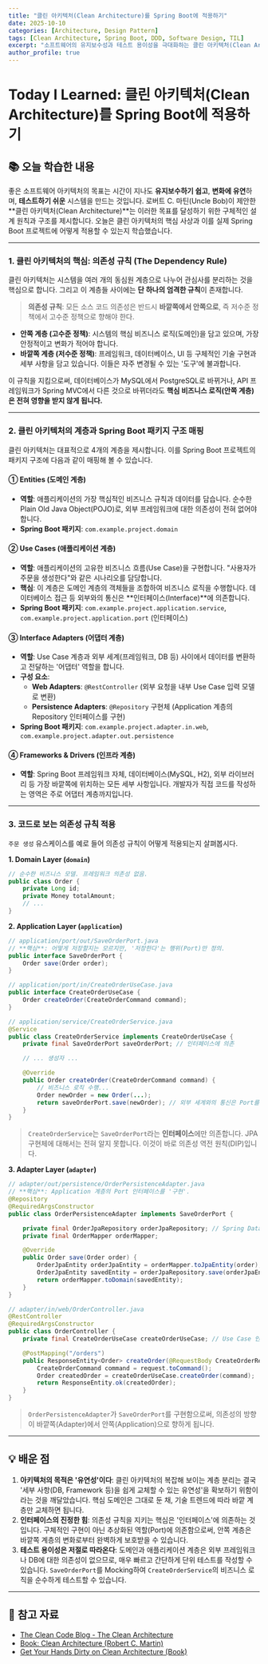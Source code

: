 ```yaml
---
title: "클린 아키텍처(Clean Architecture)를 Spring Boot에 적용하기"
date: 2025-10-10
categories: [Architecture, Design Pattern]
tags: [Clean Architecture, Spring Boot, DDD, Software Design, TIL]
excerpt: "소프트웨어의 유지보수성과 테스트 용이성을 극대화하는 클린 아키텍처(Clean Architecture)의 핵심 원칙을 학습합니다. 의존성 규칙(Dependency Rule)을 중심으로 각 계층의 역할을 이해하고, 실제 Spring Boot 프로젝트에 어떻게 적용할 수 있는지 패키지 구조와 코드를 통해 알아봅니다."
author_profile: true
---
```


# Today I Learned: 클린 아키텍처(Clean Architecture)를 Spring Boot에 적용하기

## 📚 오늘 학습한 내용

좋은 소프트웨어 아키텍처의 목표는 시간이 지나도 **유지보수하기 쉽고**, **변화에 유연**하며, **테스트하기 쉬운** 시스템을 만드는 것입니다. 로버트 C. 마틴(Uncle Bob)이 제안한 **클린 아키텍처(Clean Architecture)**는 이러한 목표를 달성하기 위한 구체적인 설계 원칙과 구조를 제시합니다. 오늘은 클린 아키텍처의 핵심 사상과 이를 실제 Spring Boot 프로젝트에 어떻게 적용할 수 있는지 학습했습니다.

---

### 1. **클린 아키텍처의 핵심: 의존성 규칙 (The Dependency Rule)**

클린 아키텍처는 시스템을 여러 개의 동심원 계층으로 나누어 관심사를 분리하는 것을 핵심으로 합니다. 그리고 이 계층들 사이에는 **단 하나의 엄격한 규칙**이 존재합니다.

> **의존성 규칙**: 모든 소스 코드 의존성은 반드시 **바깥쪽에서 안쪽으로**, 즉 저수준 정책에서 고수준 정책으로 향해야 한다.



-   **안쪽 계층 (고수준 정책)**: 시스템의 핵심 비즈니스 로직(도메인)을 담고 있으며, 가장 안정적이고 변화가 적어야 합니다.
-   **바깥쪽 계층 (저수준 정책)**: 프레임워크, 데이터베이스, UI 등 구체적인 기술 구현과 세부 사항을 담고 있습니다. 이들은 자주 변경될 수 있는 '도구'에 불과합니다.

이 규칙을 지킴으로써, 데이터베이스가 MySQL에서 PostgreSQL로 바뀌거나, API 프레임워크가 Spring MVC에서 다른 것으로 바뀌더라도 **핵심 비즈니스 로직(안쪽 계층)은 전혀 영향을 받지 않게 됩니다.**

---

### 2. **클린 아키텍처의 계층과 Spring Boot 패키지 구조 매핑**

클린 아키텍처는 대표적으로 4개의 계층을 제시합니다. 이를 Spring Boot 프로젝트의 패키지 구조에 다음과 같이 매핑해 볼 수 있습니다.

#### **① Entities (도메인 계층)**
-   **역할**: 애플리케이션의 가장 핵심적인 비즈니스 규칙과 데이터를 담습니다. 순수한 Plain Old Java Object(POJO)로, 외부 프레임워크에 대한 의존성이 전혀 없어야 합니다.
-   **Spring Boot 패키지**: `com.example.project.domain`

#### **② Use Cases (애플리케이션 계층)**
-   **역할**: 애플리케이션의 고유한 비즈니스 흐름(Use Case)을 구현합니다. "사용자가 주문을 생성한다"와 같은 시나리오를 담당합니다.
-   **핵심**: 이 계층은 도메인 계층의 객체들을 조합하여 비즈니스 로직을 수행합니다. 데이터베이스 접근 등 외부와의 통신은 **인터페이스(Interface)**에 의존합니다.
-   **Spring Boot 패키지**: `com.example.project.application.service`, `com.example.project.application.port` (인터페이스)

#### **③ Interface Adapters (어댑터 계층)**
-   **역할**: Use Case 계층과 외부 세계(프레임워크, DB 등) 사이에서 데이터를 변환하고 전달하는 '어댑터' 역할을 합니다.
-   **구성 요소**:
    -   **Web Adapters**: `@RestController` (외부 요청을 내부 Use Case 입력 모델로 변환)
    -   **Persistence Adapters**: `@Repository` 구현체 (Application 계층의 Repository 인터페이스를 구현)
-   **Spring Boot 패키지**: `com.example.project.adapter.in.web`, `com.example.project.adapter.out.persistence`

#### **④ Frameworks & Drivers (인프라 계층)**
-   **역할**: Spring Boot 프레임워크 자체, 데이터베이스(MySQL, H2), 외부 라이브러리 등 가장 바깥쪽에 위치하는 모든 세부 사항입니다. 개발자가 직접 코드를 작성하는 영역은 주로 어댑터 계층까지입니다.

---

### 3. **코드로 보는 의존성 규칙 적용**

`주문 생성` 유스케이스를 예로 들어 의존성 규칙이 어떻게 적용되는지 살펴봅시다.

**1. Domain Layer (`domain`)**
```java
// 순수한 비즈니스 모델. 프레임워크 의존성 없음.
public class Order {
    private Long id;
    private Money totalAmount;
    // ...
}
```

**2. Application Layer (`application`)**
```java
// application/port/out/SaveOrderPort.java
// **핵심**: 어떻게 저장할지는 모르지만, '저장한다'는 행위(Port)만 정의.
public interface SaveOrderPort {
    Order save(Order order);
}

// application/port/in/CreateOrderUseCase.java
public interface CreateOrderUseCase {
    Order createOrder(CreateOrderCommand command);
}

// application/service/CreateOrderService.java
@Service
public class CreateOrderService implements CreateOrderUseCase {
    private final SaveOrderPort saveOrderPort; // 인터페이스에 의존

    // ... 생성자 ...

    @Override
    public Order createOrder(CreateOrderCommand command) {
        // 비즈니스 로직 수행...
        Order newOrder = new Order(...);
        return saveOrderPort.save(newOrder); // 외부 세계와의 통신은 Port를 통해
    }
}
```
> `CreateOrderService`는 `SaveOrderPort`라는 **인터페이스**에만 의존합니다. JPA 구현체에 대해서는 전혀 알지 못합니다. 이것이 바로 의존성 역전 원칙(DIP)입니다.

**3. Adapter Layer (`adapter`)**
```java
// adapter/out/persistence/OrderPersistenceAdapter.java
// **핵심**: Application 계층의 Port 인터페이스를 '구현'.
@Repository
@RequiredArgsConstructor
public class OrderPersistenceAdapter implements SaveOrderPort {

    private final OrderJpaRepository orderJpaRepository; // Spring Data JPA는 외부 기술
    private final OrderMapper orderMapper;

    @Override
    public Order save(Order order) {
        OrderJpaEntity orderJpaEntity = orderMapper.toJpaEntity(order);
        OrderJpaEntity savedEntity = orderJpaRepository.save(orderJpaEntity);
        return orderMapper.toDomain(savedEntity);
    }
}

// adapter/in/web/OrderController.java
@RestController
@RequiredArgsConstructor
public class OrderController {
    private final CreateOrderUseCase createOrderUseCase; // Use Case 인터페이스에 의존

    @PostMapping("/orders")
    public ResponseEntity<Order> createOrder(@RequestBody CreateOrderRequest request) {
        CreateOrderCommand command = request.toCommand();
        Order createdOrder = createOrderUseCase.createOrder(command);
        return ResponseEntity.ok(createdOrder);
    }
}
```
> `OrderPersistenceAdapter`가 `SaveOrderPort`를 구현함으로써, 의존성의 방향이 바깥쪽(Adapter)에서 안쪽(Application)으로 향하게 됩니다.

---

## 💡 배운 점

1.  **아키텍처의 목적은 '유연성'이다**: 클린 아키텍처의 복잡해 보이는 계층 분리는 결국 '세부 사항(DB, Framework 등)을 쉽게 교체할 수 있는 유연성'을 확보하기 위함이라는 것을 깨달았습니다. 핵심 도메인은 그대로 둔 채, 기술 트렌드에 따라 바깥 계층만 교체하면 됩니다.
2.  **인터페이스의 진정한 힘**: 의존성 규칙을 지키는 핵심은 '인터페이스'에 의존하는 것입니다. 구체적인 구현이 아닌 추상화된 역할(Port)에 의존함으로써, 안쪽 계층은 바깥쪽 계층의 변화로부터 완벽하게 보호받을 수 있습니다.
3.  **테스트 용이성은 저절로 따라온다**: 도메인과 애플리케이션 계층은 외부 프레임워크나 DB에 대한 의존성이 없으므로, 매우 빠르고 간단하게 단위 테스트를 작성할 수 있습니다. `SaveOrderPort`를 Mocking하여 `CreateOrderService`의 비즈니스 로직을 순수하게 테스트할 수 있습니다.

---

## 🔗 참고 자료

-   [The Clean Code Blog - The Clean Architecture](https://blog.cleancoder.com/uncle-bob/2012/08/13/the-clean-architecture.html)
-   [Book: Clean Architecture (Robert C. Martin)](https://www.yes24.com/Product/Goods/77283734)
-   [Get Your Hands Dirty on Clean Architecture (Book)](https://www.packtpub.com/product/get-your-hands-dirty-on-clean-architecture/9781839211966)